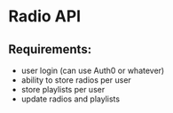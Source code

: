 # Radio API

## Requirements:
- user login (can use Auth0 or whatever)
- ability to store radios per user
- store playlists per user
- update radios and playlists